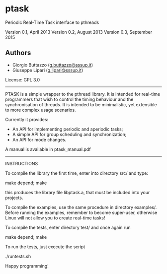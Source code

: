 ptask
=====

Periodic Real-Time Task interface to pthreads

Version 0.1, April 2013
Version 0.2, August 2013
Version 0.3, September 2015

Authors 
-------
- Giorgio Buttazzo (g.buttazzo@sssup.it)
- Giuseppe Lipari  (g.lipari@sssup.it)

License: GPL 3.0

------------------------------------------------------------------

PTASK is a simple wrapper to the pthread library. It is intended for
real-time programmers that wish to control the timing behaviour and
the synchronisation of threads. It is intended to be minimalistic, yet
extensible to more complex usage scenarios.

Currently it provides:

- An API for implementing periodic and aperiodic tasks;
- A simple API for group scheduling and synchronization;
- An API for mode changes. 

A manual is available in ptask_manual.pdf

------------------------------------------------------------------

INSTRUCTIONS

To compile the library the first time, enter into directory src/ and type:

  make depend; make 

this produces the library file libptask.a, that must be included into your
projects.

To compile the examples, use the same procedure in directory examples/. 
Before running the examples, remember to become super-user, otherwise
Linux will not allow you to create real-time tasks!

To compile the tests, enter directory test/ and once again run 

  make depend; make 

To run the tests, just execute the script

  ./runtests.sh

Happy programming!




